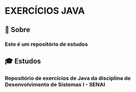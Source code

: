 #  EXERCÍCIOS JAVA
 
## :closed_book: Sobre 
 ### Este é um repositório de estudos

## :mortar_board: Estudos
 ### Repositório de exercícios de Java da disciplina de Desenvolvimento de Sistemas I - SENAI
